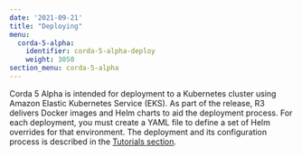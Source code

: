```yaml
---
date: '2021-09-21'
title: "Deploying"
menu:
  corda-5-alpha:
    identifier: corda-5-alpha-deploy
    weight: 3050
section_menu: corda-5-alpha
---
```

Corda 5 Alpha is intended for deployment to a Kubernetes cluster using Amazon Elastic Kubernetes Service (EKS).
As part of the release, R3 delivers Docker images and Helm charts to aid the deployment process.
For each deployment, you must create a YAML file to define a set of Helm overrides for that environment.
The deployment and its configuration process is described in the [Tutorials section](deployment-tutorials/deploy-corda-cluster.html).
